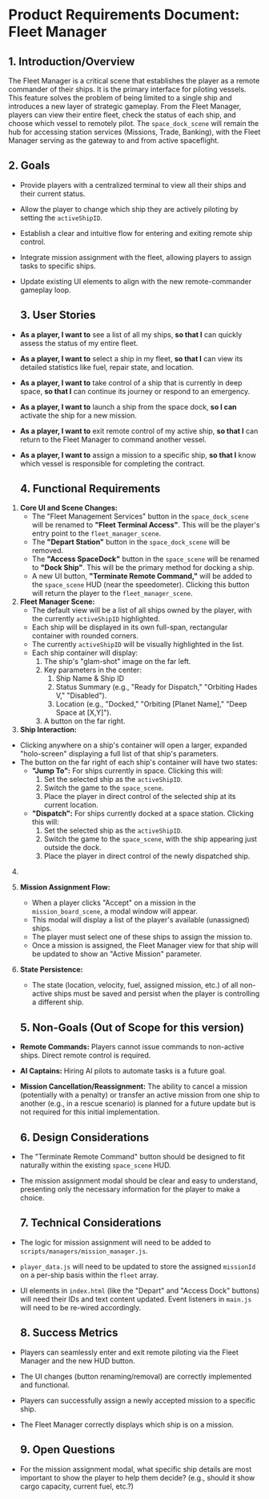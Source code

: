 # **Product Requirements Document: Fleet Manager**

## **1\. Introduction/Overview**

The Fleet Manager is a critical scene that establishes the player as a remote commander of their ships. It is the primary interface for piloting vessels. This feature solves the problem of being limited to a single ship and introduces a new layer of strategic gameplay. From the Fleet Manager, players can view their entire fleet, check the status of each ship, and choose which vessel to remotely pilot. The `space_dock_scene` will remain the hub for accessing station services (Missions, Trade, Banking), with the Fleet Manager serving as the gateway to and from active spaceflight.

## **2\. Goals**

* Provide players with a centralized terminal to view all their ships and their current status.  
* Allow the player to change which ship they are actively piloting by setting the `activeShipID`.  
* Establish a clear and intuitive flow for entering and exiting remote ship control.  
* Integrate mission assignment with the fleet, allowing players to assign tasks to specific ships.  
* Update existing UI elements to align with the new remote-commander gameplay loop.

  ## **3\. User Stories**

* **As a player, I want to** see a list of all my ships, **so that I** can quickly assess the status of my entire fleet.  
* **As a player, I want to** select a ship in my fleet, **so that I** can view its detailed statistics like fuel, repair state, and location.  
* **As a player, I want to** take control of a ship that is currently in deep space, **so that I** can continue its journey or respond to an emergency.  
* **As a player, I want to** launch a ship from the space dock, **so I can** activate the ship for a new mission.  
* **As a player, I want to** exit remote control of my active ship, **so that I** can return to the Fleet Manager to command another vessel.  
* **As a player, I want to** assign a mission to a specific ship, **so that I** know which vessel is responsible for completing the contract.

  ## **4\. Functional Requirements**

1. **Core UI and Scene Changes:**  
   * The "Fleet Management Services" button in the `space_dock_scene` will be renamed to **"Fleet Terminal Access"**. This will be the player's entry point to the `fleet_manager_scene`.  
   * The **"Depart Station"** button in the `space_dock_scene` will be removed.  
   * The **"Access SpaceDock"** button in the `space_scene` will be renamed to **"Dock Ship"**. This will be the primary method for docking a ship.  
   * A new UI button, **"Terminate Remote Command,"** will be added to the `space_scene` HUD (near the speedometer). Clicking this button will return the player to the `fleet_manager_scene`.  
2. **Fleet Manager Scene:**  
   * The default view will be a list of all ships owned by the player, with the currently `activeShipID` highlighted.  
   * Each ship will be displayed in its own full-span, rectangular container with rounded corners.  
   * The currently `activeShipID` will be visually highlighted in the list.  
   * Each ship container will display:  
     1. The ship's "glam-shot" image on the far left.  
     2. Key parameters in the center:  
        1. Ship Name & Ship ID  
        2. Status Summary (e.g., "Ready for Dispatch," "Orbiting Hades V," "Disabled").  
        3. Location (e.g., "Docked," "Orbiting \[Planet Name\]," "Deep Space at \[X,Y\]").  
     3. A button on the far right.  
3. **Ship Interaction:**  
* Clicking anywhere on a ship's container will open a larger, expanded "holo-screen" displaying a full list of that ship's parameters.  
* The button on the far right of each ship's container will have two states:  
  * **"Jump To":** For ships currently in space. Clicking this will:  
    1. Set the selected ship as the `activeShipID`.  
    2. Switch the game to the `space_scene`.  
    3. Place the player in direct control of the selected ship at its current location.  
  * **"Dispatch":** For ships currently docked at a space station. Clicking this will:  
    1. Set the selected ship as the `activeShipID`.  
    2. Switch the game to the `space_scene`, with the ship appearing just outside the dock.  
    3. Place the player in direct control of the newly dispatched ship.  
4.   
5. **Mission Assignment Flow:**  
   * When a player clicks "Accept" on a mission in the `mission_board_scene`, a modal window will appear.  
   * This modal will display a list of the player's available (unassigned) ships.  
   * The player must select one of these ships to assign the mission to.  
   * Once a mission is assigned, the Fleet Manager view for that ship will be updated to show an "Active Mission" parameter.  
6. **State Persistence:**  
   * The state (location, velocity, fuel, assigned mission, etc.) of all non-active ships must be saved and persist when the player is controlling a different ship.

   ## **5\. Non-Goals (Out of Scope for this version)**

* **Remote Commands:** Players cannot issue commands to non-active ships. Direct remote control is required.  
* **AI Captains:** Hiring AI pilots to automate tasks is a future goal.  
* **Mission Cancellation/Reassignment:** The ability to cancel a mission (potentially with a penalty) or transfer an active mission from one ship to another (e.g., in a rescue scenario) is planned for a future update but is not required for this initial implementation.

  ## **6\. Design Considerations**

* The "Terminate Remote Command" button should be designed to fit naturally within the existing `space_scene` HUD.  
* The mission assignment modal should be clear and easy to understand, presenting only the necessary information for the player to make a choice.

  ## **7\. Technical Considerations**

* The logic for mission assignment will need to be added to `scripts/managers/mission_manager.js`.  
* `player_data.js` will need to be updated to store the assigned `missionId` on a per-ship basis within the `fleet` array.  
* UI elements in `index.html` (like the "Depart" and "Access Dock" buttons) will need their IDs and text content updated. Event listeners in `main.js` will need to be re-wired accordingly.

  ## **8\. Success Metrics**

* Players can seamlessly enter and exit remote piloting via the Fleet Manager and the new HUD button.  
* The UI changes (button renaming/removal) are correctly implemented and functional.  
* Players can successfully assign a newly accepted mission to a specific ship.  
* The Fleet Manager correctly displays which ship is on a mission.

  ## **9\. Open Questions**

* For the mission assignment modal, what specific ship details are most important to show the player to help them decide? (e.g., should it show cargo capacity, current fuel, etc.?)


